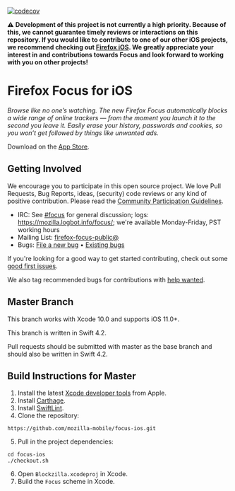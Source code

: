 [![codecov](https://codecov.io/gh/mozilla-mobile/focus/branch/master/graph/badge.svg)](https://codecov.io/gh/mozilla-mobile/focus)

⚠️ **Development of this project is not currently a high priority. Because of this, we cannot guarantee timely reviews or interactions on this repository. If you would like to contribute to one of our other iOS projects, we recommend checking out [Firefox iOS](https://github.com/mozilla-mobile/firefox-ios). We greatly appreciate your interest in and contributions towards Focus and look forward to working with you on other projects!**

# Firefox Focus for iOS

_Browse like no one’s watching. The new Firefox Focus automatically blocks a wide range of online trackers — from the moment you launch it to the second you leave it. Easily erase your history, passwords and cookies, so you won’t get followed by things like unwanted ads._

Download on the [App Store](https://itunes.apple.com/app/id1055677337).

Getting Involved
----------------

We encourage you to participate in this open source project. We love Pull Requests, Bug Reports, ideas, (security) code reviews or any kind of positive contribution. Please read the [Community Participation Guidelines](https://www.mozilla.org/en-US/about/governance/policies/participation/).

* IRC:            See [#focus](https://wiki.mozilla.org/IRC) for general discussion; logs: https://mozilla.logbot.info/focus/; we're available Monday-Friday, PST working hours
* Mailing List:   [firefox-focus-public@](https://mail.mozilla.org/listinfo/firefox-focus-public)
* Bugs:           [File a new bug](https://github.com/mozilla-mobile/focus-ios/issues/new) • [Existing bugs](https://github.com/mozilla-mobile/focus-ios/issues)

If you're looking for a good way to get started contributing, check out some [good first issues](https://github.com/mozilla-mobile/focus-ios/issues?q=is%3Aopen+is%3Aissue+label%3A%22good+first+issue%22).

We also tag recommended bugs for contributions with [help wanted](https://github.com/mozilla-mobile/focus-ios/issues?q=is%3Aopen+is%3Aissue+label%3A%22help+wanted%22).

Master Branch
----------------

This branch works with Xcode 10.0 and supports iOS 11.0+.

This branch is written in Swift 4.2.

Pull requests should be submitted with master as the base branch and should also be written in Swift 4.2.

Build Instructions for Master
------------------

1. Install the latest [Xcode developer tools](https://developer.apple.com/xcode/downloads/) from Apple.
2. Install [Carthage](https://github.com/Carthage/Carthage#installing-carthage).
3. Install [SwiftLint](https://github.com/realm/SwiftLint).
4. Clone the repository:

  ```shell
  https://github.com/mozilla-mobile/focus-ios.git
  ```

5. Pull in the project dependencies:

  ```shell
  cd focus-ios
  ./checkout.sh
  ```

6. Open `Blockzilla.xcodeproj` in Xcode.
7. Build the `Focus` scheme in Xcode.
